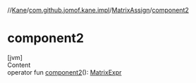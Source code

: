 //[Kane](../../index.md)/[com.github.jomof.kane.impl](../index.md)/[MatrixAssign](index.md)/[component2](component2.md)



# component2  
[jvm]  
Content  
operator fun [component2](component2.md)(): [MatrixExpr](../-matrix-expr/index.md)  



